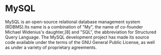 # MySQL
MySQL is an open-source relational database management system (RDBMS).Its name is a combination of "My", the name of co-founder Michael Widenius's daughter,[8] and "SQL", the abbreviation for Structured Query Language. The MySQL development project has made its source code available under the terms of the GNU General Public License, as well as under a variety of proprietary agreements. 
